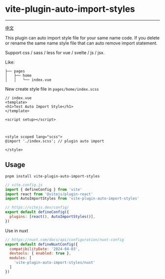 # vite-plugin-auto-import-styles
---

[中文](./README.zh.md)

This plugin can auto import style file for your same name code. If you delete or rename the same name style file that can auto remove import statement.

Support css / sass / less for vue / svelte / js / jsx.

Like:
```
├── pages
│   ├── home
│   │   └── index.vue
```

New create style file in `pages/home/index.scss`

```vue
// index.vue
<template>
<h1>Test Auto Import Style</h1>
</template>

<script setup></script>



<style scoped lang="scss">
@import './index.scss'; // plugin auto import

</style>

```

## Usage

```
pnpm install vite-plugin-auto-import-styles
```

```js
// vite.config.js
import { defineConfig } from 'vite'
import react from '@vitejs/plugin-react'
import AutoImportStyles from 'vite-plugin-auto-import-styles'

// https://vitejs.dev/config/
export default defineConfig({
  plugins: [react(), AutoImportStyles()],
})

```

Use in nuxt

```js
// https://nuxt.com/docs/api/configuration/nuxt-config
export default defineNuxtConfig({
  compatibilityDate: '2024-04-03',
  devtools: { enabled: true },
  modules: [
    'vite-plugin-auto-import-styles/nuxt'
  ]
})
```